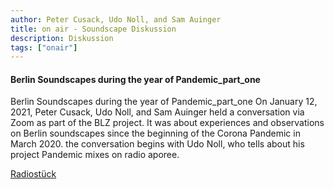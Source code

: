```yaml
---
author: Peter Cusack, Udo Noll, and Sam Auinger
title: on air - Soundscape Diskussion
description: Diskussion
tags: ["onair"]
---
```


#### Berlin Soundscapes during the year of Pandemic_part_one 

Berlin Soundscapes during the year of Pandemic_part_one 
 On January 12, 2021, Peter Cusack, Udo Noll, and Sam Auinger held a conversation via Zoom as part of the BLZ project. 
It was about experiences and observations on Berlin soundscapes since the beginning of the Corona Pandemic in March 2020. 
the conversation begins with Udo Noll, who tells about his project Pandemic mixes on radio aporee. 

[Radiostück](https://aporee.org/blz/BerlinSoundscapesduringtheyearofPandemicpartone.mp3)  

